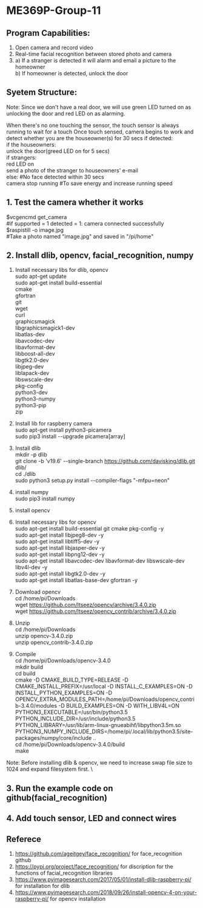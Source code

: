 # ME369P-Group-11

## Program Capabilities:
1. Open camera and record video
2. Real-time facial recognition between stored photo and camera
3. a) If a stranger is detected it will alarm and email a picture to the homeowner \
   b) If homeowner is detected, unlock the door 
## Syetem Structure:
Note: Since we don't have a real door, we will use green LED turned on as unlocking the door and red LED on as alarming.

When there's no one touching the sensor, the touch sensor is always running to wait for a touch
Once touch sensed, camera begins to work and detect whether you are the houseowner(s) for 30 secs
if detected: \
   if the houseowners: \
      unlock the door(greed LED on for 5 secs) \
   if strangers:  \
      red LED on \
      send a photo of the stranger to houseowners' e-mail \
else:                                                      #No face detected within 30 secs \
   camera stop running                                     #To save energy and increase running speed 
## 1. Test the camera whether it works 
   $vcgencmd get_camera \
   #if supported = 1 detected = 1: camera connected successfully \
   $raspistill -o image.jpg \
   #Take a photo named "image.jpg" and saved in "/pi/home" 

## 2. Install dlib, opencv, facial_recognition, numpy
   1. Install necessary libs for dlib, opencv \
       sudo apt-get update \
       sudo apt-get install build-essential \
       cmake \
       gfortran \
       git \
       wget \
       curl \
       graphicsmagick \
       libgraphicsmagick1-dev \
       libatlas-dev \
       libavcodec-dev \
       libavformat-dev \
       libboost-all-dev \
       libgtk2.0-dev \
       libjpeg-dev \
       liblapack-dev \
       libswscale-dev \
       pkg-config \
       python3-dev \
       python3-numpy \
       python3-pip \
       zip
   2. Install lib for raspberry camera \
      sudo apt-get install python3-picamera \
      sudo pip3 install --upgrade picamera[array] 
   3. Install dlib \
      mkdir -p dlib \
      git clone -b 'v19.6' --single-branch https://github.com/davisking/dlib.git dlib/ \
      cd ./dlib \
      sudo python3 setup.py install --compiler-flags "-mfpu=neon" 
   4. install numpy \
      sudo pip3 install numpy 
   5. install opencv 
1. Install necessary libs for opencv \
      sudo apt-get install build-essential git cmake pkg-config -y \
      sudo apt-get install libjpeg8-dev -y \
      sudo apt-get install libtiff5-dev -y \
      sudo apt-get install libjasper-dev -y \
      sudo apt-get install libpng12-dev -y \
      sudo apt-get install libavcodec-dev libavformat-dev libswscale-dev libv4l-dev -y \
      sudo apt-get install libgtk2.0-dev -y \
      sudo apt-get install libatlas-base-dev gfortran -y 

2. Download opencv \
      cd /home/pi/Downloads \
      wget https://github.com/Itseez/opencv/archive/3.4.0.zip \
      wget https://github.com/Itseez/opencv_contrib/archive/3.4.0.zip 

3. Unzip \
      cd /home/pi/Downloads \
      unzip opencv-3.4.0.zip \
      unzip opencv_contrib-3.4.0.zip 

4. Compile \
      cd /home/pi/Downloads/opencv-3.4.0 \
      mkdir build \
      cd build \
      cmake -D CMAKE_BUILD_TYPE=RELEASE -D CMAKE_INSTALL_PREFIX=/usr/local -D INSTALL_C_EXAMPLES=ON -D INSTALL_PYTHON_EXAMPLES=ON -D OPENCV_EXTRA_MODULES_PATH=/home/pi/Downloads/opencv_contrib-3.4.0/modules -D BUILD_EXAMPLES=ON -D WITH_LIBV4L=ON PYTHON3_EXECUTABLE=/usr/bin/python3.5 PYTHON_INCLUDE_DIR=/usr/include/python3.5 PYTHON_LIBRARY=/usr/lib/arm-linux-gnueabihf/libpython3.5m.so PYTHON3_NUMPY_INCLUDE_DIRS=/home/pi/.local/lib/python3.5/site-packages/numpy/core/include .. \
      cd /home/pi/Downloads/opencv-3.4.0/build \
      make 

Note: Before installing dlib & opencv, we need to increase swap file size to 1024 and expand filesystem first. \

## 3. Run the example code on github(facial_recognition)
## 4. Add touch sensor, LED and connect wires

## Referece 
1. https://github.com/ageitgey/face_recognition/ for face_recognition github
2. https://pypi.org/project/face_recognition/ for discription for the functions of facial_recognition libraries
3. https://www.pyimagesearch.com/2017/05/01/install-dlib-raspberry-pi/ for installation for dlib
4. https://www.pyimagesearch.com/2018/09/26/install-opencv-4-on-your-raspberry-pi/ for opencv installation

